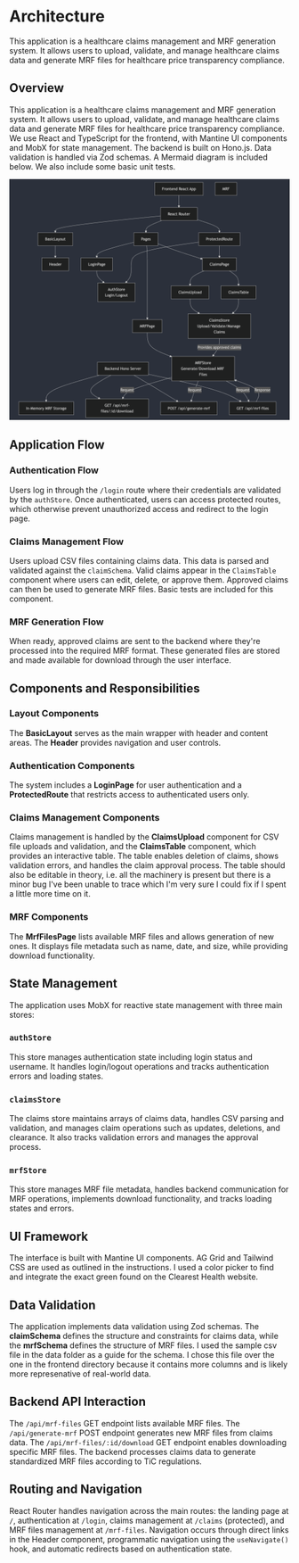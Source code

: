 # Architecture

This application is a healthcare claims management and MRF generation system. It allows users to upload, validate, and manage healthcare claims data and generate MRF files for healthcare price transparency compliance.

## Overview

This application is a healthcare claims management and MRF generation system. It allows users to upload, validate, and manage healthcare claims data and generate MRF files for healthcare price transparency compliance. We use React and TypeScript for the frontend, with Mantine UI components and MobX for state management. The backend is built on Hono.js. Data validation is handled via Zod schemas. A Mermaid diagram is included below. We also include some basic unit tests.

![Mermaid Diagram](../mermaid.png)

## Application Flow

### Authentication Flow
Users log in through the `/login` route where their credentials are validated by the `authStore`. Once authenticated, users can access protected routes, which otherwise prevent unauthorized access and redirect to the login page.

### Claims Management Flow
Users upload CSV files containing claims data. This data is parsed and validated against the `claimSchema`. Valid claims appear in the `ClaimsTable` component where users can edit, delete, or approve them. Approved claims can then be used to generate MRF files. Basic tests are included for this component.

### MRF Generation Flow
When ready, approved claims are sent to the backend where they're processed into the required MRF format. These generated files are stored and made available for download through the user interface.

## Components and Responsibilities

### Layout Components
The **BasicLayout** serves as the main wrapper with header and content areas. The **Header** provides navigation and user controls.

### Authentication Components
The system includes a **LoginPage** for user authentication and a **ProtectedRoute** that restricts access to authenticated users only.

### Claims Management Components
Claims management is handled by the **ClaimsUpload** component for CSV file uploads and validation, and the **ClaimsTable** component, which provides an interactive table. The table enables deletion of claims, shows validation errors, and handles the claim approval process. The table should also be editable in theory, i.e. all the machinery is present but there is a minor bug I've been unable to trace which I'm very sure I could fix if I spent a little more time on it.

### MRF Components
The **MrfFilesPage** lists available MRF files and allows generation of new ones. It displays file metadata such as name, date, and size, while providing download functionality.

## State Management

The application uses MobX for reactive state management with three main stores:

### `authStore`
This store manages authentication state including login status and username. It handles login/logout operations and tracks authentication errors and loading states.

### `claimsStore`
The claims store maintains arrays of claims data, handles CSV parsing and validation, and manages claim operations such as updates, deletions, and clearance. It also tracks validation errors and manages the approval process.

### `mrfStore`
This store manages MRF file metadata, handles backend communication for MRF operations, implements download functionality, and tracks loading states and errors.

## UI Framework

The interface is built with Mantine UI components. AG Grid and Tailwind CSS are used as outlined in the instructions. I used a color picker to find and integrate the exact green found on the Clearest Health website.
## Data Validation

The application implements data validation using Zod schemas. The **claimSchema** defines the structure and constraints for claims data, while the **mrfSchema** defines the structure of MRF files. I used the sample csv file in the data folder as a guide for the schema. I chose this file over the one in the frontend directory because it contains more columns and is likely more represenative of real-world data.

## Backend API Interaction

The `/api/mrf-files` GET endpoint lists available MRF files. The `/api/generate-mrf` POST endpoint generates new MRF files from claims data. The `/api/mrf-files/:id/download` GET endpoint enables downloading specific MRF files. The backend processes claims data to generate standardized MRF files according to TiC regulations.

## Routing and Navigation

React Router handles navigation across the main routes: the landing page at `/`, authentication at `/login`, claims management at `/claims` (protected), and MRF files management at `/mrf-files`. Navigation occurs through direct links in the Header component, programmatic navigation using the `useNavigate()` hook, and automatic redirects based on authentication state.